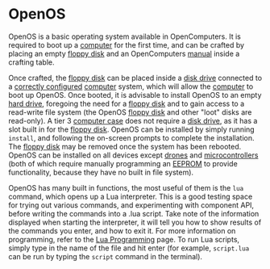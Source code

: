 # OpenOS

OpenOS is a basic operating system available in OpenComputers. It is required to boot up a [computer](computer.md) for the first time, and can be crafted by placing an empty [floppy disk](../item/floppy.md) and an OpenComputers [manual](../item/manual.md) inside a crafting table.

Once crafted, the [floppy disk](../item/floppy.md) can be placed inside a [disk drive](../block/diskDrive.md) connected to a [correctly configured](quickstart.md) [computer](computer.md) system, which will allow the [computer](computer.md) to boot up OpenOS.
Once booted, it is advisable to install OpenOS to an empty [hard drive](../item/hdd1.md), foregoing the need for a [floppy disk](../item/floppy.md) and to gain access to a read-write file system (the OpenOS [floppy disk](../item/floppy.md) and other "loot" disks are read-only). A tier 3 [computer case](../block/case3.md) does not require a [disk drive](../block/diskDrive.md), as it has a slot built in for the [floppy disk](../item/floppy.md).
OpenOS can be installed by simply running `install`, and following the on-screen prompts to complete the installation. The [floppy disk](../item/floppy.md) may be removed once the system has been rebooted. OpenOS can be installed on all devices except [drones](../item/drone.md) and [microcontrollers](../block/microcontroller.md) (both of which require manually programming an [EEPROM](../item/eeprom.md) to provide functionality, because they have no built in file system).

OpenOS has many built in functions, the most useful of them is the `lua` command, which opens up a Lua interpreter. This is a good testing space for trying out various commands, and experimenting with component API, before writing the commands into a .lua script. Take note of the information displayed when starting the interpreter, it will tell you how to show results of the commands you enter, and how to exit it.
For more information on programming, refer to the [Lua Programming](lua.md) page. To run Lua scripts, simply type in the name of the file and hit enter (for example, `script.lua` can be run by typing the `script` command in the terminal).
